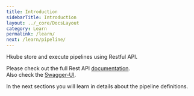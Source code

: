 ```yaml
---
title: Introduction
sidebarTitle: Introduction
layout: ../_core/DocsLayout
category: Learn
permalink: /learn/
next: /learn/pipeline/
---
```


Hkube store and execute pipelines using Restful API.

Please check out the full Rest API [documentation](http://hkube.io/spec).    
Also check the [Swagger-UI](http://petstore.swagger.io/?url=https://raw.githubusercontent.com/kube-HPC/api-server/master/api/rest-api/swagger.json).  

In the next sections you will learn in details about the pipeline definitions.
